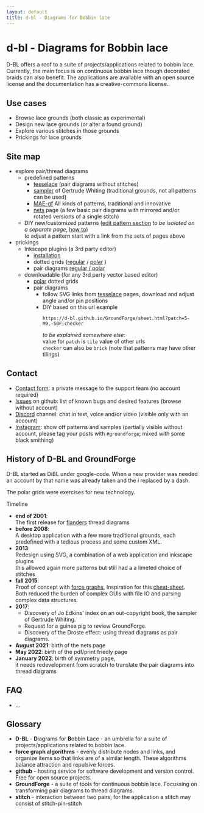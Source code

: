 ```yaml
---
layout: default
title: d-bl - Diagrams for Bobbin lace
---
```


d-bl - Diagrams for Bobbin lace
===============================

D-BL offers a roof to a suite of projects/applications related to bobbin lace.
Currently, the main focus is on continuous bobbin lace though decorated braids can also benefit.
The applications are available with an open source license and the documentation has a creative-commons license. 

Use cases
---------

* Browse lace grounds (both classic as experimental)
* Design new lace grounds (or alter a found ground) 
* Explore various stitches in those grounds
* Prickings for lace grounds

Site map
--------

* explore pair/thread diagrams
    * predefined patterns
        * [tesselace](/tesselace-to-gf/) (pair diagrams without stitches)
        * [sampler](/gw-lace-to-gf/) of Gertrude Whiting (traditional grounds, not all patterns can be used)
        * [MAE-gf](/MAE-gf/) All kinds of patterns, traditional and innovative
        * [nets](/GroundForge/nets) page (a few basic pair diagrams with mirrored and/or rotated versions of a single stitch)
    * DIY new/customized patterns ([edit pattern section](/GroundForge/tiles) _to be isolated on a separate page_, [how to](/GroundForge-help/Advanced))  
      to adjust a pattern start with a link from the sets of pages above
* prickings
    * Inkscape plugins (a 3rd party editor)
        * [installation](/inkscape-bobbinlace/)
        * dotted grids ([regular](/inkscape-bobbinlace/Regular-Grids) / [polar](/inkscape-bobbinlace/Polar-Grids) )
        * pair diagrams [regular / polar](/inkscape-bobbinlace/Ground-from-Template)
    * downloadable (for any 3rd party vector based editor)
        * [polar](/polar-grids/) dotted grids
        * pair diagrams
            * follow SVG links from [tesselace](/tesselace-to-gf/) pages, download and adjust angle and/or pin positions
            * DIY based on this url example
              ```
              https://d-bl.github.io/GroundForge/sheet.html?patch=5-M9,-50F;checker
              ```  
              _to be explained somewhere else_:  
              value for `patch` is `tile` value of other urls  
              `checker` can also be `brick` (note that patterns may have other tilings)  

Contact
-------

* [Contact form](https://groundforge.wordpress.com/): a private message to the support team (no account required)
* [Issues](https://github.com/d-bl/GroundForge/issues) on github: list of known bugs and desired features (browse without account)
* [Discord](https://discord.com/channels/1074087445169184940) channel: chat in text, voice and/or video (visible only with an account)
* [Instagram](https://www.instagram.com/explore/tags/groundforge/): show off patterns and samples (partially visible without account, please tag your posts with `#groundforge`; mixed with some black smithing)

History of D-BL and GroundForge
-------------------------------

D-BL started as DiBL under google-code.
When a new provider was needed an account by that name was already taken and the _i_ replaced by a dash.

The polar grids were exercises for new technology.

Timeline

* **end of 2001**:  
  The first release for [flanders](/flanders/) thread diagrams
* **before 2008**:  
  A desktop application with a few more traditional grounds, each predefined with a tedious process and some custom XML. 
* **2013**:  
  Redesign using SVG, a combination of a web application and inkscape plugins  
  this allowed again more patterns but still had a a limeted choice of stitches 
* **fall 2015**:  
  Proof of concept with [force graphs](#glossary),
  Inspiration for this [cheat-sheet](/GroundForge/images/matrix-template.png).  
  Both reduced the burden of complex GUIs with file IO and parsing complex data structures.
* **2017**:
  * Discovery of Jo Edkins' index on an out-copyright book, the sampler of Gertrude Whiting.
  * Request for a guinea pig to review GroundForge.
  * Discovery of the Droste effect: using thread diagrams as pair diagrams.
* **August 2021**:
  birth of the nets page
* **May 2022**:
  birth of the pdf/print friedly page
* **January 2022**:
  birth of symmetry page,  
  it needs redevelopment from scratch to translate the pair diagrams into thread diagrams

FAQ
---

* ...

Glossary
--------

* **D-BL** - **D**iagrams for **B**obbin **L**ace - an umbrella for a suite of projects/applications related to bobbin lace.
* **force graph algorithms** - evenly distribute nodes and links, and organize items so that links are of a similar length. These algorithms balance attraction and repulsive forces. 
* **github** - hosting service for software development and version control. Free for open source projects.
* **GroundForge** - a suite of tools for continuous bobbin lace. Focussing on transforming pair diagrams to thread diagrams.
* **stitch** - interaction between two pairs, for the application a stitch may consist of stitch-pin-stitch